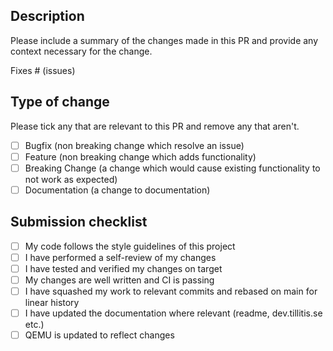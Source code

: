## Description

Please include a summary of the changes made in this PR and provide
any context necessary for the change.

Fixes # (issues)

## Type of change

Please tick any that are relevant to this PR and remove any that
aren't.

- [ ] Bugfix (non breaking change which resolve an issue)
- [ ] Feature (non breaking change which adds functionality)
- [ ] Breaking Change (a change which would cause existing
      functionality to not work as expected)
- [ ] Documentation (a change to documentation)

## Submission checklist

- [ ] My code follows the style guidelines of this project
- [ ] I have performed a self-review of my changes
- [ ] I have tested and verified my changes on target
- [ ] My changes are well written and CI is passing
- [ ] I have squashed my work to relevant commits and rebased on main
      for linear history
- [ ] I have updated the documentation where relevant (readme,
      dev.tillitis.se etc.)
- [ ] QEMU is updated to reflect changes
